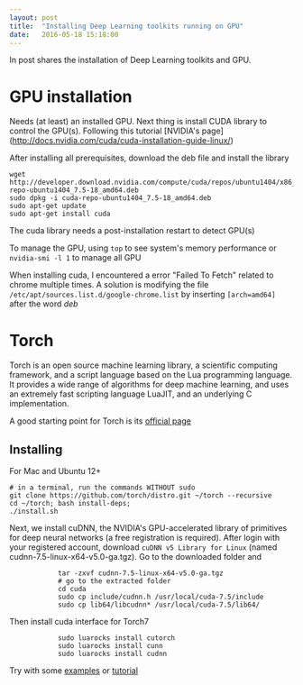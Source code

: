 ```yaml
---
layout: post
title:  "Installing Deep Learning toolkits running on GPU"
date:   2016-05-18 15:18:00
---
```


In post shares the installation of Deep Learning toolkits and GPU.

# GPU installation
Needs (at least) an installed GPU. Next thing is install CUDA library to control the GPU(s). Following this tutorial [NVIDIA's page] (http://docs.nvidia.com/cuda/cuda-installation-guide-linux/)

After installing all prerequisites, download the deb file and install the library
        
    wget http://developer.download.nvidia.com/compute/cuda/repos/ubuntu1404/x86_64/cuda-repo-ubuntu1404_7.5-18_amd64.deb
    sudo dpkg -i cuda-repo-ubuntu1404_7.5-18_amd64.deb
    sudo apt-get update
    sudo apt-get install cuda

The cuda library needs a post-installation restart to detect GPU(s)

To manage the GPU, using `top` to see system's memory performance or `nvidia-smi -l 1` to manage all GPU

When installing cuda, I encountered a error "Failed To Fetch" related to chrome multiple times. A solution is modifying the file `/etc/apt/sources.list.d/google-chrome.list` by inserting `[arch=amd64]` after the word *deb*

# Torch
Torch is an open source machine learning library, a scientific computing framework, and a script language based on the Lua programming language. It provides a wide range of algorithms for deep machine learning, and uses an extremely fast scripting language LuaJIT, and an underlying C implementation.

A good starting point for Torch is  its [official page](http://torch.ch/docs/getting-started.html)

## Installing
For Mac and Ubuntu 12+
    
    # in a terminal, run the commands WITHOUT sudo
    git clone https://github.com/torch/distro.git ~/torch --recursive
    cd ~/torch; bash install-deps;
    ./install.sh
    
Next, we install cuDNN, the NVIDIA's GPU-accelerated library of primitives for deep neural networks (a free registration is required). After login with your registered account, download `cuDNN v5 Library for Linux` (named cudnn-7.5-linux-x64-v5.0-ga.tgz). Go to the downloaded folder and 
                
                tar -zxvf cudnn-7.5-linux-x64-v5.0-ga.tgz
                # go to the extracted folder
                cd cuda
                sudo cp include/cudnn.h /usr/local/cuda-7.5/include
                sudo cp lib64/libcudnn* /usr/local/cuda-7.5/lib64/
                
Then install cuda interface for Torch7
                
                sudo luarocks install cutorch
                sudo luarocks install cunn
                sudo luarocks install cudnn
                
Try with some [examples](http://torch.ch/docs/five-simple-examples.html) or [tutorial](http://torch.ch/docs/tutorials.html)

